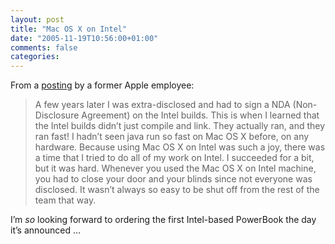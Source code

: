 ```yaml
---
layout: post
title: "Mac OS X on Intel"
date: "2005-11-19T10:56:00+01:00"
comments: false
categories: 
---
```


<p>From a <a href="http://www.io.com/~bolsinga/archives/2005.html#e171">posting</a> by a former Apple employee:</p>

<blockquote>
<p>A few years later I was extra-disclosed and had to sign a NDA (Non-Disclosure Agreement) on the Intel builds. This is when I learned that the Intel builds didn&#8217;t just compile and link. They actually ran, and they ran fast! I hadn&#8217;t seen java run so fast on Mac OS X before, on any hardware. Because using Mac OS X on Intel was such a joy, there was a time that I tried to do all of my work on Intel. I succeeded for a bit, but it was hard. Whenever you used the Mac OS X on Intel machine, you had to close your door and your blinds since not everyone was disclosed. It wasn&#8217;t always so easy to be shut off from the rest of the team that way.</p>
</blockquote>

<p>I&#8217;m <em>so</em> looking forward to ordering the first Intel-based PowerBook the day it&#8217;s announced &#8230;</p>


